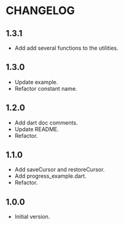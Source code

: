 # CHANGELOG

## 1.3.1

- Add add several functions to the utilities.

## 1.3.0

- Update example.
- Refactor constant name.

## 1.2.0

- Add dart doc comments.
- Update README.
- Refactor.

## 1.1.0

- Add saveCursor and restoreCursor.
- Add progress_example.dart.
- Refactor.

## 1.0.0

- Initial version.

